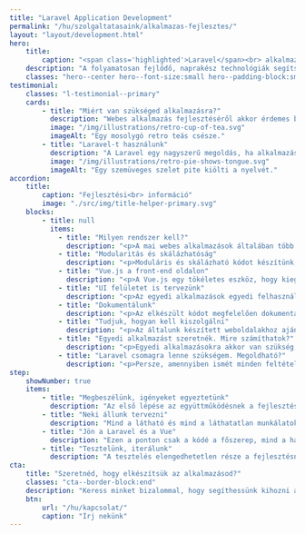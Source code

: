 ```yaml
---
title: "Laravel Application Development"
permalink: "/hu/szolgaltatasaink/alkalmazas-fejlesztes/"
layout: "layout/development.html"
hero:
    title:
        caption: "<span class='highlighted'>Laravel</span><br> alkalmazásokat<br> fejlesztünk"
    description: "A folyamatosan fejlődő, naprakész technológiák segítségével hozzuk létre azt a végterméket, ami megbízhatóan szolgálja majd céljaidat."
    classes: "hero--center hero--font-size:small hero--padding-block:small"
testimonial:
    classes: "l-testimonial--primary"
    cards:
        - title: "Miért van szükséged alkalmazásra?"
          description: "Webes alkalmazás fejlesztéséről akkor érdemes beszélni, ha az elképzelés megvalósítása olyan egyedi megoldásokat igényel, amelyeket nem lehet egyszerűen valamilyen tartalomkezelő rendszerrel, vagy egyéb kész megoldással kivitelezni."
          image: "/img/illustrations/retro-cup-of-tea.svg"
          imageAlt: "Egy mosolygó retro teás csésze."
        - title: "Laravel-t használunk"
          description: "A Laravel egy nagyszerű megoldás, ha alkalmazásfejlesztésről van szó. Egy komplex PHP keretrendszer komoly ökoszisztémával. Ismerjük kívülről, belülről. Nem csak használjuk, de a fejlesztésében is részt veszünk."
          image: "/img/illustrations/retro-pie-shows-tongue.svg"
          imageAlt: "Egy szemüveges szelet pite kiölti a nyelvét."
accordion:
    title:
        caption: "Fejlesztési<br> információ"
        image: "./src/img/title-helper-primary.svg"
    blocks:
        - title: null
          items:
            - title: "Milyen rendszer kell?"
              description: "<p>A mai webes alkalmazások általában több rétegből épülnek fel, hogy az igényeket megfelelően ki tudják szolgálni. Így lehet, hogy egy összekapcsolt webes és API felületre, vagy akár egy komplex CMS-re van szükséged, mindegyikben tudunk segíteni.</p>"
            - title: "Modularitás és skálázhatóság"
              description: "<p>Moduláris és skálázható kódot készítünk, amit a későbbiekben könnyebben bővíthető és optimalizálható. A különálló modulok kialakításával könnyebb az egyes iterációk megvalósítása és a felmerülő igényekre optimalizálás úgy, hogy csak 1-1 szegmenst módosítunk.</p>"
            - title: "Vue.js a front-end oldalon"
              description: "<p>A Vue.js egy tökéletes eszköz, hogy kiegészítsük Laravel-t front-end oldalról. Mindent lefed amire egy egyedi fejlesztéssnek szüksége lehet, ellenben az alkalmazás szerkezete könnyed és átlátható marad. Rugalmas és fluid UI felületeket készítünk majd vele.</p>"
            - title: "UI felületet is tervezünk"
              description: "<p>Az egyedi alkalmazások egyedi felhasználó felületet és dizájnt igényelnek. Természetesen a UI felület elkészítésében is tudunk segíteni: megtervezzük, összerakjuk, testre szabjuk, majd beállítjuk neked.</p>"
            - title: "Dokumentálunk"
              description: "<p>Az elkészült kódot megfelelően dokumentáljuk, hogy tényleg jövőtálló és bővíthető legyen. Az dokumentáció nem csak a fejlesztőknek segít, de statikus elemzéseknek is teret enged, így kiszűrve az esetleges szintaktikai hibákat és megelőzve a problémákat.</p>"
            - title: "Tudjuk, hogyan kell kiszolgálni"
              description: "<p>Az általunk készített weboldalakhoz ajánljuk a megfelelő hosztingot, ami skálázható. Egy gyors és könnyen kezelhető szerver szolgáltatás elengedhetetlen ahhoz, hogy megfelelően működjön a kész rendszer.</p>"
            - title: "Egyedi alkalmazást szeretnék. Mire számíthatok?"
              description: "<p>Egyedi alkalmazásokra akkor van szükség, ha funkcionalitásban jóval összetettebb rendszert szeretnél, mint amit WordPress alapon célszerű még megoldani. Egyedi alkalmazások esetében Laravel-el dolgozunk. Így a környezetet is ennek megfelelően alakítjuk ki.</p><p>A terv készítést ilyenkor is ránk bízhatod. Front-end oldalon szintén figyelünk, hogy modern felület készüljön, amiben a Vue.js keretrendszer van a segítségünkre.</p>"
            - title: "Laravel csomagra lenne szükségem. Megoldható?"
              description: "<p>Persze, amennyiben ismét minden feltétel teljesül, hogy a csomag megfelelően elkészüljön. Ha az igényeket össze tudjuk egyeztetni azzal amit mit tudunk nyújtani, akkor semmi akadálya.</p><p>Az elavult Laravel verziók nem kapnak támogatást, így a csomag megírásához mindenképpen frissíteni kell az alkalmazást egy támogatott verzióra.</p>"
step:
    showNumber: true
    items:
        - title: "Megbeszélünk, igényeket egyeztetünk"
          description: "Az első lépése az együttműködésnek a fejlesztési leírás elkészítés közösen, ami alapján dolgozni tudunk majd."
        - title: "Neki állunk tervezni"
          description: "Mind a látható és mind a láthatatlan munkálatok megkezdődnek. A terveket általában HTML/CSS formában prezentáljuk."
        - title: "Jön a Laravel és a Vue"
          description: "Ezen a ponton csak a kódé a főszerep, mind a háttérben, mind a látható front-end területen."
        - title: "Tesztelünk, iterálunk"
          description: "A tesztelés elengedhetetlen része a fejlesztésnek, ahogy az esetleges rosszabb megoldások kijavítása is."
cta:
    title: "Szeretnéd, hogy elkészítsük az alkalmazásod?"
    classes: "cta--border-block:end"
    description: "Keress minket bizalommal, hogy segíthessünk kihozni a legtöbbet az ötletedből."
    btn:
        url: "/hu/kapcsolat/"
        caption: "Írj nekünk"
---
```


